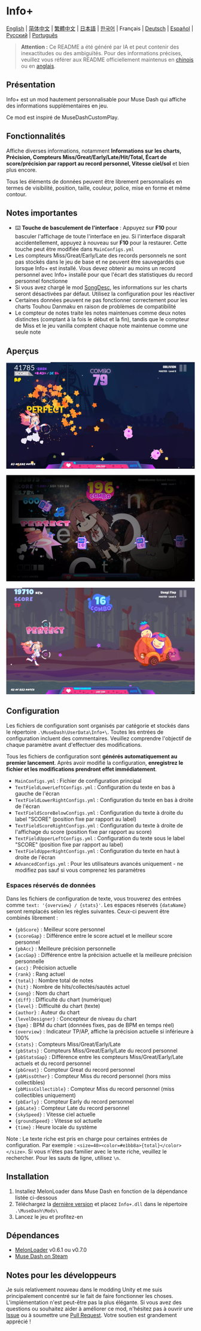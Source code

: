 # Info+

[English](README.md) | [简体中文](README_zh-CN.md) | [繁體中文](README_zh-TW.md) | [日本語](README_ja.md) | [한국어](README_ko.md) | Français | [Deutsch](README_de.md) | [Español](README_es.md) | [Русский](README_ru.md) | [Português](README_pt.md)

> **Attention :** Ce README a été généré par IA et peut contenir des inexactitudes ou des ambiguïtés. Pour des informations précises, veuillez vous référer aux README officiellement maintenus en [chinois](README_zh-CN.md) ou en [anglais](README.md).

## Présentation

Info+ est un mod hautement personnalisable pour Muse Dash qui affiche des informations supplémentaires en jeu.

Ce mod est inspiré de MuseDashCustomPlay.

## Fonctionnalités

Affiche diverses informations, notamment **Informations sur les charts, Précision, Compteurs Miss/Great/Early/Late/Hit/Total, Écart de score/précision par rapport au record personnel, Vitesse ciel/sol** et bien plus encore.

Tous les éléments de données peuvent être librement personnalisés en termes de visibilité, position, taille, couleur, police, mise en forme et même contour.

## Notes importantes

- ⌨️ **Touche de basculement de l'interface** : Appuyez sur **F10** pour basculer l'affichage de toute l'interface en jeu. Si l'interface disparaît accidentellement, appuyez à nouveau sur **F10** pour la restaurer. Cette touche peut être modifiée dans `MainConfigs.yml`
- Les compteurs Miss/Great/Early/Late des records personnels ne sont pas stockés dans le jeu de base et ne peuvent être sauvegardés que lorsque Info+ est installé. Vous devez obtenir au moins un record personnel avec Info+ installé pour que l'écart des statistiques du record personnel fonctionne
- Si vous avez chargé le mod [SongDesc](https://github.com/mdmods/songdesc), les informations sur les charts seront désactivées par défaut. Utilisez la configuration pour les réactiver
- Certaines données peuvent ne pas fonctionner correctement pour les charts Touhou Danmaku en raison de problèmes de compatibilité
- Le compteur de notes traite les notes maintenues comme deux notes distinctes (comptant à la fois le début et la fin), tandis que le compteur de Miss et le jeu vanilla comptent chaque note maintenue comme une seule note

## Aperçus

![Aperçu 1](static/Preview1.webp)

![Aperçu 2](static/Preview2.webp)

![Aperçu 3](static/Preview3.webp)

## Configuration

Les fichiers de configuration sont organisés par catégorie et stockés dans le répertoire
`.\MuseDash\UserData\Info+\`. Toutes les entrées de configuration incluent des commentaires. Veuillez comprendre l'objectif de chaque paramètre avant d'effectuer des modifications.

Tous les fichiers de configuration sont **générés automatiquement au premier lancement**. Après avoir modifié la configuration, **enregistrez le fichier et les modifications prendront effet immédiatement**.

- `MainConfigs.yml` : Fichier de configuration principal
- `TextFieldLowerLeftConfigs.yml` : Configuration du texte en bas à gauche de l'écran
- `TextFieldLowerRightConfigs.yml` : Configuration du texte en bas à droite de l'écran
- `TextFieldScoreBelowConfigs.yml` : Configuration du texte à droite du label "SCORE" (position fixe par rapport au label)
- `TextFieldScoreRightConfigs.yml` : Configuration du texte à droite de l'affichage du score (position fixe par rapport au score)
- `TextFieldUpperLeftConfigs.yml` : Configuration du texte sous le label "SCORE" (position fixe par rapport au label)
- `TextFieldUpperRightConfigs.yml` : Configuration du texte en haut à droite de l'écran
- `AdvancedConfigs.yml` : Pour les utilisateurs avancés uniquement - ne modifiez pas sauf si vous comprenez les paramètres

### Espaces réservés de données

Dans les fichiers de configuration de texte, vous trouverez des entrées comme `text: '{overview} / {stats}'`. Les
espaces réservés `{dataName}` seront remplacés selon les règles suivantes. Ceux-ci peuvent être combinés librement :

- `{pbScore}` : Meilleur score personnel
- `{scoreGap}` : Différence entre le score actuel et le meilleur score personnel
- `{pbAcc}` : Meilleure précision personnelle
- `{accGap}` : Différence entre la précision actuelle et la meilleure précision personnelle  
- `{acc}` : Précision actuelle
- `{rank}` : Rang actuel
- `{total}` : Nombre total de notes
- `{hit}` : Nombre de hits/collectés/sautés actuel
- `{song}` : Nom du chart
- `{diff}` : Difficulté du chart (numérique)
- `{level}` : Difficulté du chart (texte)
- `{author}` : Auteur du chart
- `{levelDesigner}` : Concepteur de niveau du chart
- `{bpm}` : BPM du chart (données fixes, pas de BPM en temps réel)
- `{overview}` : Indicateur TP/AP, affiche la précision actuelle si inférieure à 100%
- `{stats}` : Compteurs Miss/Great/Early/Late
- `{pbStats}` : Compteurs Miss/Great/Early/Late du record personnel
- `{pbStatsGap}` : Différence entre les compteurs Miss/Great/Early/Late actuels et du record personnel
- `{pbGreat}` : Compteur Great du record personnel
- `{pbMissOther}` : Compteur Miss du record personnel (hors miss collectibles)
- `{pbMissCollectible}` : Compteur Miss du record personnel (miss collectibles uniquement)
- `{pbEarly}` : Compteur Early du record personnel
- `{pbLate}` : Compteur Late du record personnel
- `{skySpeed}` : Vitesse ciel actuelle
- `{groundSpeed}` : Vitesse sol actuelle
- `{time}` : Heure locale du système

Note : Le texte riche est pris en charge pour certaines entrées de configuration. Par exemple :
`<size=40><color=#e1bb8a>{total}</color></size>`. Si vous n'êtes pas familier avec le texte riche, veuillez le rechercher. Pour les sauts de ligne, utilisez `\n`.

## Installation

1. Installez MelonLoader dans Muse Dash en fonction de la dépendance listée ci-dessous
2. Téléchargez la [dernière version](https://github.com/KARPED1EM/MuseDashInfoPlus/releases) et placez `Info+.dll` dans le répertoire `.\MuseDash\Mods\`
3. Lancez le jeu et profitez-en

## Dépendances

- [MelonLoader](https://github.com/LavaGang/MelonLoader/releases) v0.6.1 ou v0.7.0
- [Muse Dash on Steam](https://store.steampowered.com/app/774171/Muse_Dash/)

## Notes pour les développeurs

Je suis relativement nouveau dans le modding Unity et me suis principalement concentré sur le fait de faire fonctionner les choses. L'implémentation n'est peut-être pas la plus élégante. Si vous avez des questions ou souhaitez aider à améliorer ce mod, n'hésitez pas à ouvrir une [Issue](https://github.com/KARPED1EM/MuseDashInfoPlus/issues/new) ou à soumettre une [Pull Request](https://github.com/KARPED1EM/MuseDashInfoPlus/compare). Votre soutien est grandement apprécié !

